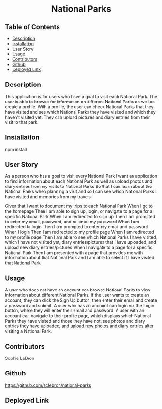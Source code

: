 <h1 align='center'>National Parks</h1>

## Table of Contents

- [Description](#description)
- [Installation](#installation)
- [User Story](#user_story)
- [Usage](#usage)
- [Contributors](#contributors)
- [Github](#github)
- [Deployed Link](#deployed_link)

## Description

This application is for users who have a goal to visit each National Park. The user is able to browse for information on different National Parks as well as create a profile. With a profile, the user can check National Parks that they have visited and see which National Parks they have visited and which they haven't visited yet. They can upload pictures and diary entries from their visit to that park.

## Installation

npm install

## User Story

As a person who has a goal to visit every National Park
I want an application to find information about each National Park as well as upload photos and diary entries from my visits to National Parks
So that I can learn about the National Parks when planning a visit and so I can see which National Parks I have visited and memories from my travels

Given that I want to document my trips to each National Park
When I go to the homepage
Then I am able to sign up, login, or navigate to a page for a specific National Park
When I am redirected to sign up
Then I am prompted to enter my email, password, and re-enter my password
When I am redirected to login 
Then I am prompted to enter my email and password
When I login
Then I am redirected to my profile page
When I am redirected to my profile page
Then I am able to see which National Parks I have visited, which I have not visited yet, diary entries/pictures that I have uploaded, and upload new diary entries/pictures
When I navigate to a page for a specific National Park
Then I am presented with a page that provides me with information about that National Park and I am able to select if I have visited that National Park

## Usage

A user who does not have an account can browse National Parks to view information about different National Parks. If the user wants to create an account, they can click the Sign Up button, then enter their email and create a password and submit.
A user who has an account can login via the Login button, where they will enter their email and password. A user with an account can navigate to their profile page, which displays which National Parks they have visited and those they have not, see photos and diary entries they have uploaded, and upload new photos and diary entries after visiting a National Park.

## Contributors 

Sophie LeBron

## Github

https://github.com/sclebron/national-parks

## Deployed Link

